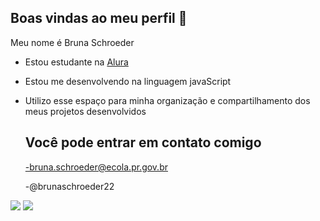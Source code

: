## Boas vindas ao meu perfil 🩷

Meu nome é Bruna Schroeder

- Estou estudante na [Alura](https://alura.com.br)
- Estou me desenvolvendo na linguagem javaScript
- Utilizo esse espaço para minha organização e compartilhamento dos meus projetos desenvolvidos

  ## Você pode entrar em contato comigo

  -bruna.schroeder@ecola.pr.gov.br
  
  -@brunaschroeder22

 ![](https://media.tenor.com/4IckGuTqWeYAAAAM/spongebob-squarepants-begging.gif)            ![](https://media1.tenor.com/m/jKyovkvQpCAAAAAC/jair-se-acostumando2022.gif)
